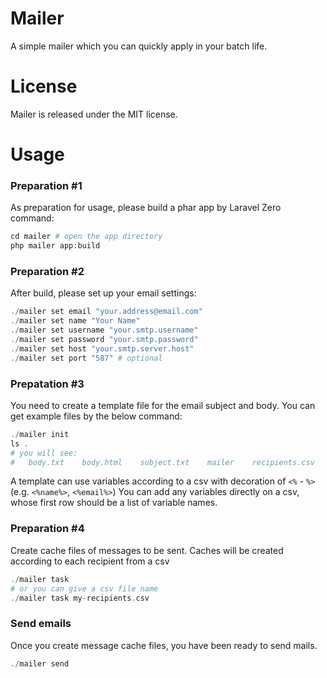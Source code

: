 # Mailer
A simple mailer which you can quickly apply in your batch life.

# License
Mailer is released under the MIT license.

# Usage

### Preparation #1
As preparation for usage, please build a phar app by Laravel Zero command:

```php
cd mailer # open the app directory
php mailer app:build
```

### Preparation #2
After build, please set up your email settings:

```php
./mailer set email "your.address@email.com"
./mailer set name "Your Name"
./mailer set username "your.smtp.username"
./mailer set password "your.smtp.password"
./mailer set host "your.smtp.server.host"
./mailer set port "587" # optional
```

### Prepatation #3
You need to create a template file for the email subject and body.
You can get example files by the below command:

```php
./mailer init
ls .
# you will see:
#   body.txt    body.html    subject.txt    mailer    recipients.csv
```

A template can use variables according to a csv with decoration of `<%` - `%>` (e.g. `<%name%>`, `<%email%>`)
You can add any variables directly on a csv, whose first row should be a list of variable names.

### Preparation #4
Create cache files of messages to be sent.
Caches will be created according to each recipient from a csv

```php
./mailer task
# or you can give a csv file name
./mailer task my-recipients.csv
```

### Send emails
Once you create message cache files, you have been ready to send mails.

```php
./mailer send
```

